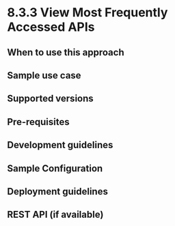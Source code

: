 # 8.3.3 View Most Frequently Accessed APIs


## When to use this approach


## Sample use case


## Supported versions


## Pre-requisites


## Development guidelines

## Sample Configuration


## Deployment guidelines


## REST API (if available)


